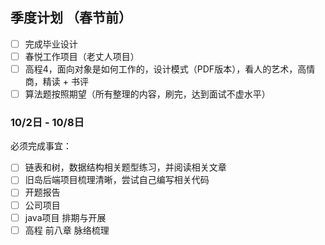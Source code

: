 
## 季度计划 （春节前）

- [ ] 完成毕业设计
- [ ] 春悦工作项目（老丈人项目）
- [ ] 高程4，面向对象是如何工作的，设计模式（PDF版本），看人的艺术，高情商，精读 + 书评
- [ ] 算法题按照期望（所有整理的内容，刷完，达到面试不虚水平）

### 10/2日 - 10/8日

必须完成事宜：

- [ ] 链表和树，数据结构相关题型练习，并阅读相关文章
- [ ] 旧岛后端项目梳理清晰，尝试自己编写相关代码
- [ ] 开题报告
- [ ] 公司项目
- [ ] java项目 排期与开展
- [ ] 高程 前八章 脉络梳理
